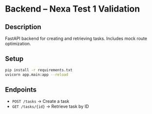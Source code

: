 # Backend – Nexa Test 1 Validation

## Description
FastAPI backend for creating and retrieving tasks. Includes mock route optimization.

## Setup
```bash
pip install -r requirements.txt
uvicorn app.main:app --reload
```

## Endpoints
- `POST /tasks` → Create a task
- `GET /tasks/{id}` → Retrieve task by ID
